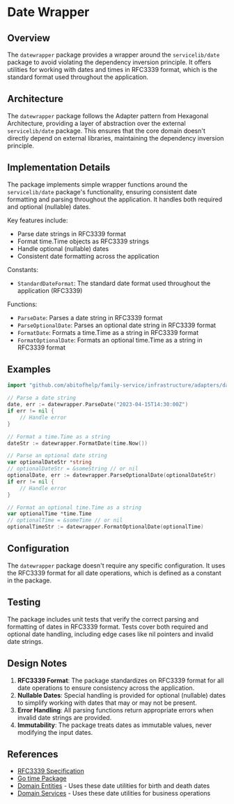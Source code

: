 # Date Wrapper

## Overview

The `datewrapper` package provides a wrapper around the `servicelib/date` package to avoid violating the dependency inversion principle. It offers utilities for working with dates and times in RFC3339 format, which is the standard format used throughout the application.

## Architecture

The `datewrapper` package follows the Adapter pattern from Hexagonal Architecture, providing a layer of abstraction over the external `servicelib/date` package. This ensures that the core domain doesn't directly depend on external libraries, maintaining the dependency inversion principle.

## Implementation Details

The package implements simple wrapper functions around the `servicelib/date` package's functionality, ensuring consistent date formatting and parsing throughout the application. It handles both required and optional (nullable) dates.

Key features include:
- Parse date strings in RFC3339 format
- Format time.Time objects as RFC3339 strings
- Handle optional (nullable) dates
- Consistent date formatting across the application

Constants:
- `StandardDateFormat`: The standard date format used throughout the application (RFC3339)

Functions:
- `ParseDate`: Parses a date string in RFC3339 format
- `ParseOptionalDate`: Parses an optional date string in RFC3339 format
- `FormatDate`: Formats a time.Time as a string in RFC3339 format
- `FormatOptionalDate`: Formats an optional time.Time as a string in RFC3339 format

## Examples

```go
import "github.com/abitofhelp/family-service/infrastructure/adapters/datewrapper"

// Parse a date string
date, err := datewrapper.ParseDate("2023-04-15T14:30:00Z")
if err != nil {
    // Handle error
}

// Format a time.Time as a string
dateStr := datewrapper.FormatDate(time.Now())

// Parse an optional date string
var optionalDateStr *string
// optionalDateStr = &someString // or nil
optionalDate, err := datewrapper.ParseOptionalDate(optionalDateStr)
if err != nil {
    // Handle error
}

// Format an optional time.Time as a string
var optionalTime *time.Time
// optionalTime = &someTime // or nil
optionalTimeStr := datewrapper.FormatOptionalDate(optionalTime)
```

## Configuration

The `datewrapper` package doesn't require any specific configuration. It uses the RFC3339 format for all date operations, which is defined as a constant in the package.

## Testing

The package includes unit tests that verify the correct parsing and formatting of dates in RFC3339 format. Tests cover both required and optional date handling, including edge cases like nil pointers and invalid date strings.

## Design Notes

1. **RFC3339 Format**: The package standardizes on RFC3339 format for all date operations to ensure consistency across the application.
2. **Nullable Dates**: Special handling is provided for optional (nullable) dates to simplify working with dates that may or may not be present.
3. **Error Handling**: All parsing functions return appropriate errors when invalid date strings are provided.
4. **Immutability**: The package treats dates as immutable values, never modifying the input dates.

## References

- [RFC3339 Specification](https://tools.ietf.org/html/rfc3339)
- [Go time Package](https://golang.org/pkg/time/)
- [Domain Entities](../../../core/domain/entity/README.md) - Uses these date utilities for birth and death dates
- [Domain Services](../../../core/domain/services/README.md) - Uses these date utilities for business operations
